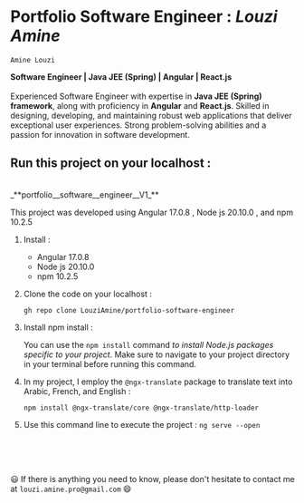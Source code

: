 # Portfolio  Software  Engineer : **_Louzi Amine_**

`Amine Louzi`
<br>

**Software Engineer | Java JEE (Spring) | Angular | React.js**
<br><br>
Experienced Software Engineer with expertise in **Java JEE (Spring) framework**, along with proficiency in **Angular** and **React.js**. Skilled in designing, developing, and maintaining robust web applications that deliver exceptional user experiences. Strong problem-solving abilities and a passion for innovation in software development.
<br>



## Run this project on your localhost :
<br>
_**portfolio__software__engineer__V1_**  
<br>

This project was developed using Angular  17.0.8  , Node js 20.10.0 , and npm  10.2.5
<br>

1. Install :

     * Angular 17.0.8
     * Node js 20.10.0
     *  npm 10.2.5


2. Clone the code on your localhost : 

   `gh repo clone LouziAmine/portfolio-software-engineer`

3. Install npm install :

   You can use the `npm install` command _to install Node.js packages specific to your project_. Make sure to navigate to your project directory in your terminal before running this command.

4. In my project, I employ the `@ngx-translate` package to translate text into Arabic, French, and English :

     `npm install @ngx-translate/core @ngx-translate/http-loader`

5. Use this command line to execute the project :
       `ng serve --open`


<br>
<br>
<br>

😃 If there is anything you need to know, please don't hesitate to contact me at `louzi.amine.pro@gmail.com` 😄
    


